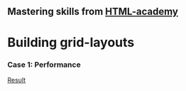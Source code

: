 ## Mastering skills from [HTML-academy](https://htmlacademy.ru/skills/grid-layout)

# Building grid-layouts

### Case 1: Performance
[Result]()
